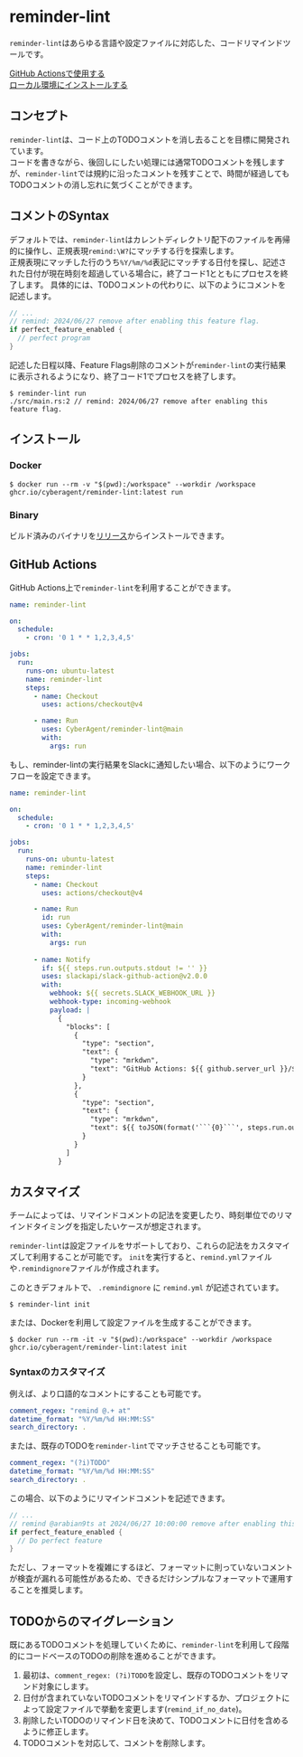 # reminder-lint
`reminder-lint`はあらゆる言語や設定ファイルに対応した、コードリマインドツールです。  

[GitHub Actionsで使用する](https://github.com/CyberAgent/reminder-lint#GitHub-Actions)  
[ローカル環境にインストールする](https://github.com/CyberAgent/reminder-lint#Install)

## コンセプト
`reminder-lint`は、コード上のTODOコメントを消し去ることを目標に開発されています。  
コードを書きながら、後回しにしたい処理には通常TODOコメントを残しますが、`reminder-lint`では規約に沿ったコメントを残すことで、時間が経過してもTODOコメントの消し忘れに気づくことができます。  

## コメントのSyntax
デフォルトでは、`reminder-lint`はカレントディレクトリ配下のファイルを再帰的に操作し、正規表現`remind:\W?`にマッチする行を探索します。  
正規表現にマッチした行のうち`%Y/%m/%d`表記にマッチする日付を探し、記述された日付が現在時刻を超過している場合に，終了コード1とともにプロセスを終了します。
具体的には、TODOコメントの代わりに、以下のようにコメントを記述します。
```rust
// ...
// remind: 2024/06/27 remove after enabling this feature flag.
if perfect_feature_enabled {
  // perfect program
}
```

記述した日程以降、Feature Flags削除のコメントが`reminder-lint`の実行結果に表示されるようになり、終了コード1でプロセスを終了します。
```shell
$ reminder-lint run
./src/main.rs:2 // remind: 2024/06/27 remove after enabling this feature flag.
```

## インストール

### Docker
```shell
$ docker run --rm -v "$(pwd):/workspace" --workdir /workspace ghcr.io/cyberagent/reminder-lint:latest run
```

### Binary
ビルド済みのバイナリを[リリース](https://github.com/CyberAgent/reminder-lint/releases/latest)からインストールできます。


## GitHub Actions
GitHub Actions上で`reminder-lint`を利用することができます。
```yml
name: reminder-lint

on:
  schedule:
    - cron: '0 1 * * 1,2,3,4,5'

jobs:
  run:
    runs-on: ubuntu-latest
    name: reminder-lint
    steps:
      - name: Checkout
        uses: actions/checkout@v4

      - name: Run
        uses: CyberAgent/reminder-lint@main
        with:
          args: run
```

もし、reminder-lintの実行結果をSlackに通知したい場合、以下のようにワークフローを設定できます。
```yml
name: reminder-lint

on:
  schedule:
    - cron: '0 1 * * 1,2,3,4,5'

jobs:
  run:
    runs-on: ubuntu-latest
    name: reminder-lint
    steps:
      - name: Checkout
        uses: actions/checkout@v4

      - name: Run
        id: run
        uses: CyberAgent/reminder-lint@main
        with:
          args: run
          
      - name: Notify
        if: ${{ steps.run.outputs.stdout != '' }}
        uses: slackapi/slack-github-action@v2.0.0
        with:
          webhook: ${{ secrets.SLACK_WEBHOOK_URL }}
          webhook-type: incoming-webhook
          payload: |
            {
              "blocks": [
                {
                  "type": "section",
                  "text": {
                    "type": "mrkdwn",
                    "text": "GitHub Actions: ${{ github.server_url }}/${{ github.repository }}/actions/runs/${{ github.run_id }}"
                  }
                },
                {
                  "type": "section",
                  "text": {
                    "type": "mrkdwn",
                    "text": ${{ toJSON(format('```{0}```', steps.run.outputs.stdout)) }}
                  }
                }
              ]
            }
```

## カスタマイズ
チームによっては、リマインドコメントの記法を変更したり、時刻単位でのリマインドタイミングを指定したいケースが想定されます。  

`reminder-lint`は設定ファイルをサポートしており、これらの記法をカスタマイズして利用することが可能です。
`init`を実行すると、`remind.yml`ファイルや`.remindignore`ファイルが作成されます。

このときデフォルトで、 `.remindignore` に `remind.yml` が記述されています。

```shell
$ reminder-lint init
```

または、Dockerを利用して設定ファイルを生成することができます。
```shell
$ docker run --rm -it -v "$(pwd):/workspace" --workdir /workspace ghcr.io/cyberagent/reminder-lint:latest init
```

### Syntaxのカスタマイズ
例えば、より口語的なコメントにすることも可能です。
```yml
comment_regex: "remind @.+ at"
datetime_format: "%Y/%m/%d HH:MM:SS"
search_directory: .
```

または、既存のTODOを`reminder-lint`でマッチさせることも可能です。
```yml
comment_regex: "(?i)TODO"
datetime_format: "%Y/%m/%d HH:MM:SS"
search_directory: .
```

この場合、以下のようにリマインドコメントを記述できます。
```rust
// ...
// remind @arabian9ts at 2024/06/27 10:00:00 remove after enabling this feature flag.
if perfect_feature_enabled {
  // Do perfect feature
}
```

ただし、フォーマットを複雑にするほど、フォーマットに則っていないコメントが検査が漏れる可能性があるため、できるだけシンプルなフォーマットで運用することを推奨します。


## TODOからのマイグレーション
既にあるTODOコメントを処理していくために、`reminder-lint`を利用して段階的にコードベースのTODOの削除を進めることができます。  
1. 最初は、`comment_regex: (?i)TODO`を設定し、既存のTODOコメントをリマンド対象にします。
2. 日付が含まれていないTODOコメントをリマインドするか、プロジェクトによって設定ファイルで挙動を変更します(`remind_if_no_date`)。
3. 削除したいTODOのリマインド日を決めて、TODOコメントに日付を含めるように修正します。
4. TODOコメントを対応して、コメントを削除します。
